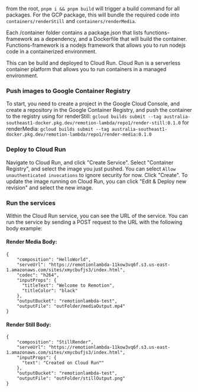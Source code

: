 from the root, `pnpm i && pnpm build` will trigger a build command for all packages. For the GCP package, this will bundle the required code into `containers/renderStill` and `containers/renderMedia`.

Each /container folder contains a package.json that lists functions-framework as a dependency, and a Dockerfile that will build the container. Functions-framework is a nodejs framework that allows you to run nodejs code in a containerized environment.

This can be build and deployed to Cloud Run. Cloud Run is a serverless container platform that allows you to run containers in a managed environment.

### Push images to Google Container Registry
To start, you need to create a project in the Google Cloud Console, and create a repository in the Google Container Registry, and push the container to the registry using
for renderStill:
`gcloud builds submit --tag australia-southeast1-docker.pkg.dev/remotion-lambda/repo1/render-still:0.1.0`
for renderMedia:
`gcloud builds submit --tag australia-southeast1-docker.pkg.dev/remotion-lambda/repo1/render-media:0.1.0`

### Deploy to Cloud Run
Navigate to Cloud Run, and click "Create Service". Select "Container Registry", and select the image you just pushed. You can select `Allow unauthenticated invocations` to ignore security for now. Click "Create".
To update the image running on Cloud Run, you can click "Edit & Deploy new revision" and select the new image.


### Run the services
Within the Cloud Run service, you can see the URL of the service. You can run the service by sending a POST request to the URL with the following body example:

#### Render Media Body:
```
{
    "composition": "HelloWorld",
    "serveUrl": "https://remotionlambda-11kow3vq6f.s3.us-east-1.amazonaws.com/sites/xmycbufjs3/index.html",
    "codec": "h264",
    "inputProps": {
      "titleText": "Welcome to Remotion",
      "titleColor": "black"
    },
    "outputBucket": "remotionlambda-test",
    "outputFile": "outFolder/mediaOutput.mp4"
}
```
#### Render Still Body:
```
{
    "composition": "StillRender",
    "serveUrl": "https://remotionlambda-11kow3vq6f.s3.us-east-1.amazonaws.com/sites/xmycbufjs3/index.html",
    "inputProps": {
      "text": "Created on Cloud Run™️"
    },
    "outputBucket": "remotionlambda-test",
    "outputFile": "outFolder/stillOutput.png"
}
```